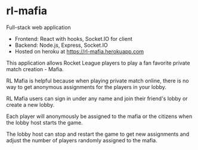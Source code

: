 # rl-mafia

Full-stack web application
  - Frontend: React with hooks, Socket.IO for client
  - Backend: Node.js, Express, Socket.IO
  - Hosted on heroku at https://rl-mafia.herokuapp.com
  
This application allows Rocket League players to play a fan favorite private match creation - Mafia.

RL Mafia is helpful because when playing private match online, there is no way to get anonymous assignments
for the players in your lobby.

RL Mafia users can sign in under any name and join their friend's lobby or create a new lobby.

Each player will anonymously be assigned to the mafia or the citizens when the lobby host starts the game.

The lobby host can stop and restart the game to get new assignments and adjust the number of players randomly assigned
to the mafia.
